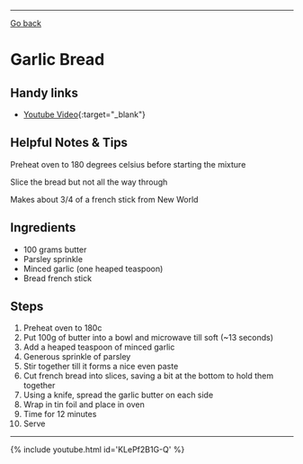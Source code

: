 ---
[Go back](/cook_book/)

# Garlic Bread

## Handy links

- [Youtube Video](https://www.youtube.com/watch?v=KLePf2B1G-Q){:target="_blank"}

## Helpful Notes & Tips

Preheat oven to 180 degrees celsius before starting the mixture

Slice the bread but not all the way through

Makes about 3/4 of a french stick from New World

## Ingredients

- 100 grams butter
- Parsley sprinkle
- Minced garlic (one heaped teaspoon)
- Bread french stick

## Steps

1. Preheat oven to 180c
2. Put 100g of butter into a bowl and microwave till soft (~13 seconds)
3. Add a heaped teaspoon of minced garlic 
4. Generous sprinkle of parsley
5. Stir together till it forms a nice even paste
6. Cut french bread into slices, saving a bit at the bottom to hold them together
7. Using a knife, spread the garlic butter on each side
8. Wrap in tin foil and place in oven
9. Time for 12 minutes
10. Serve

* * *

{% include youtube.html id='KLePf2B1G-Q' %}

